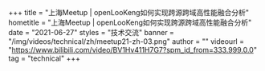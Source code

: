 +++
title = "上海Meetup | openLooKeng如何实现跨源跨域高性能融合分析"
hometitle = "上海Meetup | openLooKeng如何实现跨源跨域高性能融合分析"
date = "2021-06-27"
styles = "技术交流"
banner = "/img/videos/technical/zh/meetup21-zh-03.png"
author = ""
videourl = "https://www.bilibili.com/video/BV1Hv411H7G7?spm_id_from=333.999.0.0"
tag = "technical"
+++